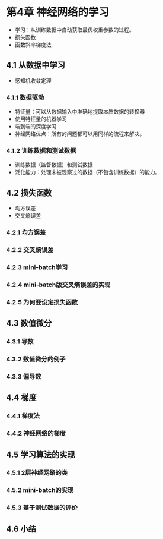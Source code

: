 # 第4章 神经网络的学习

* 学习：从训练数据中自动获取最优权重参数的过程。
* 损失函数
* 函数斜率梯度法

## 4.1 从数据中学习
* 感知机收敛定理
                                                      
### 4.1.1 数据驱动
* 特征量：可以从数据输入中准确地提取本质数据的转换器
* 使用特征量的机器学习
* 端到端的深度学习
* 神经网络优点：所有的问题都可以用同样的流程来解决。

### 4.1.2 训练数据和测试数据
* 训练数据（监督数据）和测试数据
* 泛化能力：处理未被观察过的数据（不包含训练数据）的能力。
## 4.2 损失函数
* 均方误差
* 交叉熵误差

### 4.2.1 均方误差
### 4.2.2 交叉熵误差
### 4.2.3 mini-batch学习
### 4.2.4 mini-batch版交叉熵误差的实现
### 4.2.5 为何要设定损失函数

## 4.3 数值微分
### 4.3.1 导数
### 4.3.2 数值微分的例子
### 4.3.3 偏导数

## 4.4 梯度
### 4.4.1 梯度法
### 4.4.2 神经网络的梯度

## 4.5 学习算法的实现
### 4.5.1 2层神经网络的类
### 4.5.2 mini-batch的实现
### 4.5.3 基于测试数据的评价

## 4.6 小结







